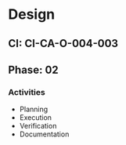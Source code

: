 # Design

## CI: CI-CA-O-004-003
## Phase: 02

### Activities
- Planning
- Execution
- Verification
- Documentation
